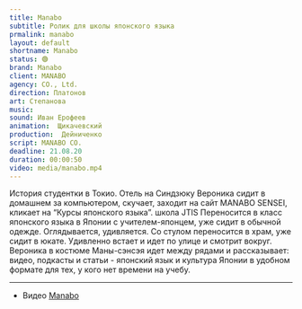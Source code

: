 ```yaml
---
title: Manabo
subtitle: Ролик для школы японского языка
prmalink: manabo
layout: default
shortname: Manabo
status: 🟢
brand: Manabo
client: MANABO
agency: CO., Ltd.
direction: Платонов
art: Степанова
music:  
sound: Иван Ерофеев
animation:  Щикачевский
production:  Дейниченко
script: MANABO CO.
deadline: 21.08.20
duration: 00:00:50
video: media/manabo.mp4
---
```


История студентки в Токио. Отель на Синдзюку Вероника сидит в домашнем за компьютером, скучает, заходит на сайт MANABO SENSEI, кликает на “Курсы японского языка”. школа JTIS Переносится в класс японского языка в Японии с учителем-японцем, уже сидит в обычной одежде. Оглядывается, удивляется. Со стулом переносится в храм, уже сидит в юкате. Удивленно встает и идет по улице и смотрит вокруг. Вероника в костюме Маны-сэнсэя идет между рядами и рассказывает: видео, подкасты и статьи - японский язык и культура Японии в удобном формате для тех, у кого нет времени на учебу.

---

+ Видео [Manabo](xxxxx)
